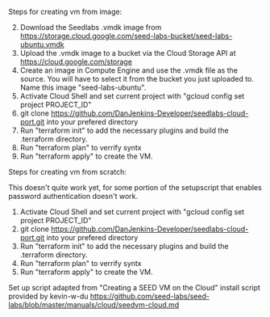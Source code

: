 Steps for creating vm from image:

2. Download the Seedlabs .vmdk image from https://storage.cloud.google.com/seed-labs-bucket/seed-labs-ubuntu.vmdk
3. Upload the .vmdk image to a bucket via the Cloud Storage API at https://cloud.google.com/storage 
4. Create an image in Compute Engine and use the .vmdk file as the source. You will have to select it from the bucket you just uploaded to. Name this image "seed-labs-ubuntu".
5. Activate Cloud Shell and set current project with "gcloud config set project PROJECT_ID"
6. git clone https://github.com/DanJenkins-Developer/seedlabs-cloud-port.git into your prefered directory
7. Run "terraform init" to add the necessary plugins and build the .terraform directory.
8. Run "terraform plan" to verrify syntx
9. Run "terraform apply" to create the VM.



Steps for creating vm from scratch:

This doesn't quite work yet, for some portion of the setupscript that enables password authentication doesn't work.  

1. Activate Cloud Shell and set current project with "gcloud config set project PROJECT_ID"
2. git clone https://github.com/DanJenkins-Developer/seedlabs-cloud-port.git into your prefered directory
3. Run "terraform init" to add the necessary plugins and build the .terraform directory.
4. Run "terraform plan" to verrify syntx
5. Run "terraform apply" to create the VM.

Set up script adapted from "Creating a SEED VM on the Cloud" install script provided by kevin-w-du
https://github.com/seed-labs/seed-labs/blob/master/manuals/cloud/seedvm-cloud.md